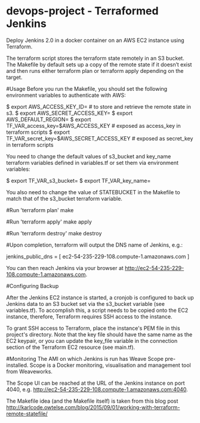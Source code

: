 # devops-project - Terraformed Jenkins
Deploy Jenkins 2.0 in a docker container on an AWS EC2 instance using Terraform.

The terraform script stores the terraform state remotely in an S3 bucket. The Makefile by default sets up a copy of the remote state if it doesn’t exist and then runs either terraform plan or terraform apply depending on the target.

#Usage
Before you run the Makefile, you should set the following environment variables to authenticate with AWS:

$ export AWS_ACCESS_KEY_ID= <your key> # to store and retrieve the remote state in s3.
$ export AWS_SECRET_ACCESS_KEY= <your secret>
$ export AWS_DEFAULT_REGION= <your bucket region e.g. us-west-2>
$ export TF_VAR_access_key=$AWS_ACCESS_KEY # exposed as access_key in terraform scripts
$ export TF_VAR_secret_key=$AWS_SECRET_ACCESS_KEY # exposed as secret_key in terraform scripts

You need to change the default values of s3_bucket and key_name terraform variables defined in variables.tf or set them via environment variables:

$ export TF_VAR_s3_bucket=<your s3 bucket>
$ export TF_VAR_key_name=<your keypair name>

You also need to change the value of STATEBUCKET in the Makefile to match that of the s3_bucket terraform variable.

#Run 'terraform plan'
make

#Run 'terraform apply'
make apply

#Run 'terraform destroy'
make destroy

#Upon completion, terraform will output the DNS name of Jenkins, e.g.:

jenkins_public_dns = [ ec2-54-235-229-108.compute-1.amazonaws.com ]

You can then reach Jenkins via your browser at http://ec2-54-235-229-108.compute-1.amazonaws.com.

#Configuring Backup

After the Jenkins EC2 instance is started, a cronjob is configured to back up Jenkins data to an S3 bucket set via the s3_bucket variable (see variables.tf). To accomplish this, a script needs to be copied onto the EC2 instance, therefore, Terraform requires SSH access to the instance.

To grant SSH access to Terraform, place the instance's PEM file in this project's directory. Note that the key file should have the same name as the EC2 keypair, or you can update the key_file variable in the connection section of the Terraform EC2 resource (see main.tf).

#Monitoring
The AMI on which Jenkins is run has Weave Scope pre-installed. Scope is a Docker monitoring, visualisation and management tool from Weaveworks.

The Scope UI can be reached at the URL of the Jenkins instance on port 4040, e.g. http://ec2-54-235-229-108.compute-1.amazonaws.com:4040.

The Makefile idea (and the Makefile itself) is taken from this blog post http://karlcode.owtelse.com/blog/2015/09/01/working-with-terraform-remote-statefile/


